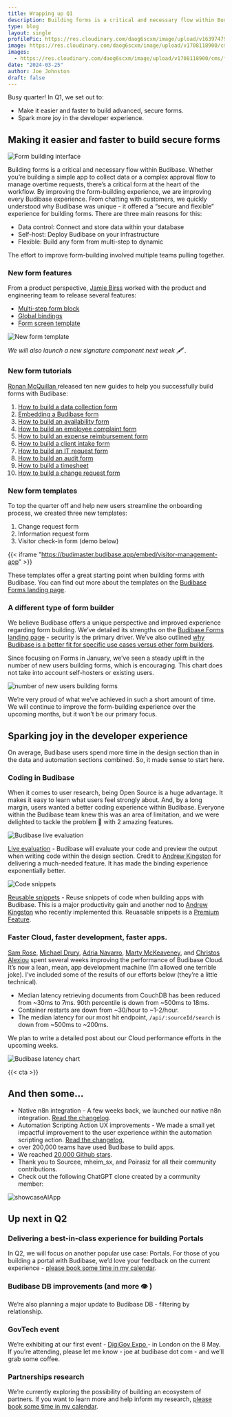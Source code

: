 ```yaml
---
title: Wrapping up Q1
description: Building forms is a critical and necessary flow within Budibase. Whether you’re building a simple app to collect data or a complex approval flow to manage overtime requests, there’s a critical form at the heart of the workflow. By improving the form-building experience, we are improving every Budibase experience.
type: blog
layout: single
profilePic: https://res.cloudinary.com/daog6scxm/image/upload/v1639747995/cms/joe_illustration_gray_bg_e97wdl.webp
image: https://res.cloudinary.com/daog6scxm/image/upload/v1708118900/cms/forms/formsHero5_uj9csq.png
images:
  - https://res.cloudinary.com/daog6scxm/image/upload/v1708118900/cms/forms/formsHero5_uj9csq.png
date: "2024-03-25"
author: Joe Johnston
draft: false
---
```


Busy quarter! In Q1, we set out to:

- Make it easier and faster to build advanced, secure forms.
- Spark more joy in the developer experience. 

## Making it easier and faster to build secure forms

![Form building interface](https://res.cloudinary.com/daog6scxm/image/upload/v1708118900/cms/forms/formsHero5_uj9csq.webp)

Building forms is a critical and necessary flow within Budibase. Whether you’re building a simple app to collect data or a complex approval flow to manage overtime requests, there’s a critical form at the heart of the workflow. By improving the form-building experience, we are improving every Budibase experience.
From chatting with customers, we quickly understood why Budibase was unique - it offered a “secure and flexible” experience for building forms. There are three main reasons for this:

- Data control: Connect and store data within your database
- Self-host: Deploy Budibase on your infrastructure
- Flexible: Build any form from multi-step to dynamic

The effort to improve form-building involved multiple teams pulling together. 

### New form features

From a product perspective, [Jamie Birss](https://github.com/jamie-budibase) worked with the product and engineering team to release several features:

- [Multi-step form block](https://docs.budibase.com/changelog/multi-step-form-block)
- [Global bindings](https://docs.budibase.com/changelog/introducing-global-bindings)
- [Form screen template](https://docs.budibase.com/changelog/new-screen-template-forms)

![New form template](https://res.cloudinary.com/daog6scxm/video/upload/v1709745251/product-marketing-images/formsScreenTemplate2_exoepi.gif)

*We will also launch a new signature component next week :fountain_pen: .*

### New form tutorials

[Ronan McQuillan ](https://github.com/RonanMCQ)released ten new guides to help you successfully build forms with Budibase:

1. [How to build a data collection form](https://budibase.com/blog/data/data-collection-form/)
2. [Embedding a Budibase form](https://budibase.com/blog/app-building/embed-form/)
3. [How to build an availability form](https://budibase.com/blog/tutorials/availability-form/)
4. [How to build an employee complaint form](https://budibase.com/blog/tutorials/employee-complaint-form/)
5. [How to build an expense reimbursement form](https://budibase.com/blog/tutorials/expense-reimbursement-form/)
6. [How to build a client intake form](https://budibase.com/blog/tutorials/client-intake-form/)
7. [How to build an IT request form](https://budibase.com/blog/tutorials/it-request-form/)
8. [How to build an audit form](https://budibase.com/blog/tutorials/audit-form/)
9. [How to build a timesheet](https://budibase.com/blog/tutorials/secure-timesheet/)
10. [How to build a change request form](https://budibase.com/blog/tutorials/change-request-form/)

### New form templates

To top the quarter off and help new users streamline the onboarding process, we created three new templates:

1. Change request form
2. Information request form
3. Visitor check-in form (demo below)

{{< iframe "https://budimaster.budibase.app/embed/visitor-management-app" >}}

These templates offer a great starting point when building forms with Budibase. You can find out more about the templates on the [Budibase Forms landing page](https://budibase.com/forms).

### A different type of form builder

We believe Budibase offers a unique perspective and improved experience regarding form building. We’ve detailed its strengths on the [Budibase Forms landing page](https://budibase.com/forms) - security is the primary driver. We’ve also outlined [why Budibase is a better fit for specific use cases versus other form builders](https://budibase.com/blog/alternatives/forms/).

Since focusing on Forms in January, we’ve seen a steady uplift in the number of new users building forms, which is encouraging. This chart does not take into account self-hosters or existing users.

![number of new users building forms](https://res.cloudinary.com/daog6scxm/image/upload/v1711375117/cms/2024/wrapping-up-q1/CleanShot_2024-03-11_at_15.56.58_2x_b7lsz5.png)

We’re very proud of what we’ve achieved in such a short amount of time. We will continue to improve the form-building experience over the upcoming months, but it won’t be our primary focus.  

## Sparking joy in the developer experience

On average, Budibase users spend more time in the design section than in the data and automation sections combined. So, it made sense to start here. 

### Coding in Budibase

When it comes to user research, being Open Source is a huge advantage. It makes it easy to learn what users feel strongly about. And, by a long margin, users wanted a better coding experience within Budibase. Everyone within the Budibase team knew this was an area of limitation, and we were delighted to tackle the problem :fist_oncoming: with 2 amazing features.

![Budibase live evaluation](https://res.cloudinary.com/daog6scxm/image/upload/v1710841909/product-marketing-images/Live%20Evaluation%20and%20Reusable%20Code%20Snippets/liveEval_working_xgb3kg.png)

[Live evaluation](https://budibase.com/blog/updates/2024/live-eval-reusable-code-snippets/) - Budibase will evaluate your code and preview the output when writing code within the design section. Credit to [Andrew Kingston](https://github.com/aptkingston) for delivering a much-needed feature. It has made the binding experience exponentially better. 



![Code snippets](https://res.cloudinary.com/daog6scxm/image/upload/v1710841757/product-marketing-images/Live%20Evaluation%20and%20Reusable%20Code%20Snippets/return_snippet_nbv8k9.png)

[Reusable snippets](https://budibase.com/blog/updates/2024/live-eval-reusable-code-snippets/) - Reuse snippets of code when building apps with Budibase.  This is a major productivity gain and another nod to [Andrew Kingston](https://github.com/aptkingston) who recently implemented this. Reuasable snippets is a [Premium Feature](https://budibase.com/pricing).

### Faster Cloud, faster development, faster apps.

[Sam Rose,](https://github.com/samwho) [Michael Drury](https://github.com/mike12345567), [Adria Navarro](https://github.com/adrinr), [Marty McKeaveney](https://github.com/shogunpurple), and [Christos Alexiou](https://github.com/calexiou) spent several weeks improving the performance of Budibase Cloud. It’s now a lean, mean, app development machine (I’m allowed one terrible joke). I’ve included some of the results of our efforts below (they’re a little technical).

- Median latency retrieving documents from CouchDB has been reduced from ~30ms to 7ms. 90th percentile is down from ~500ms to 18ms.
- Container restarts are down from ~30/hour to ~1-2/hour.
- The median latency for our most hit endpoint, `/api/:sourceId/search` is down from ~500ms to ~200ms.

We plan to write a detailed post about our Cloud performance efforts in the upcoming weeks.

 ![Budibase latency chart](https://res.cloudinary.com/daog6scxm/image/upload/v1711376188/cms/2024/wrapping-up-q1/2485afde-c933-4090-9ecf-a095f5b0e773_yrhbkg.png)



{{< cta >}}

## And then some…

- Native n8n integration - A few weeks back, we launched our native n8n integration. [Read the changelog](https://docs.budibase.com/changelog/new-n8n-integration).
- Automation Scripting Action UX improvements - We made a small yet impactful improvement to the user experience within the automation scripting action. [Read the changelog.](https://docs.budibase.com/changelog/ux-improvement-in-automation-scripting-action)
- over 200,000 teams have used Budibase to build apps.
- We reached [20,000 Github stars](https://github.com/Budibase/budibase).
- Thank you to Sourcee, mheim_sx, and Poirasiz for all their community contributions.
- Check out the following ChatGPT clone created by a community member:

![showcaseAIApp](https://res.cloudinary.com/daog6scxm/image/upload/v1711376186/cms/2024/wrapping-up-q1/e26553e2-1485-4b8e-b12d-68e9047ebb04_lzti6h.png) 

## Up next in Q2

### Delivering a best-in-class experience for building Portals

In Q2, we will focus on another popular use case: Portals. For those of you building a portal with Budibase, we’d love your feedback on the current experience - [please book some time in my calendar](https://meetings-eu1.hubspot.com/joe-johnston/discovery).

### Budibase DB improvements (and more :eye: )

We’re also planning a major update to Budibase DB - filtering by relationship.

### GovTech event

We’re exhibiting at our first event - [DigiGov Expo ](https://www.digital-government.co.uk/)- in London on the 8 May. If you’re attending, please let me know - joe at budibase dot com  - and we’ll grab some coffee.

### Partnerships research

We’re currently exploring the possibility of building an ecosystem of partners. If you want to learn more and help inform my research, [please book some time in my calendar](https://meetings-eu1.hubspot.com/joe-johnston/discovery).

 

